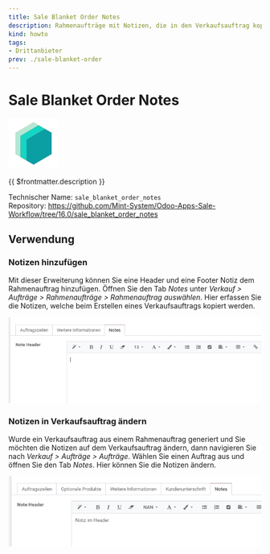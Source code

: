 ```yaml
---
title: Sale Blanket Order Notes
description: Rahmenaufträge mit Notizen, die in den Verkaufsauftrag kopiert werden.
kind: howto
tags:
- Drittanbieter
prev: ./sale-blanket-order
---
```

# Sale Blanket Order Notes
![icon_oms_box](attachments/icons_odoo_mint_system.png)

{{ $frontmatter.description }}

Technischer Name: `sale_blanket_order_notes`\
Repository: <https://github.com/Mint-System/Odoo-Apps-Sale-Workflow/tree/16.0/sale_blanket_order_notes>

## Verwendung

### Notizen hinzufügen

Mit dieser Erweiterung können Sie eine Header und eine Footer Notiz dem Rahmenauftrag hinzufügen. Öffnen Sie den Tab *Notes* unter *Verkauf > Aufträge > Rahmenaufträge > Rahmenauftrag auswählen*. Hier erfassen Sie die Notizen, welche beim Erstellen eines Verkaufsauftrags kopiert werden.

![](attachments/Sale%20Blanket%20Order%20Notes%20Tab%20Notes.png)

### Notizen in Verkaufsauftrag ändern

Wurde ein Verkaufsauftrag aus einem Rahmenauftrag generiert und Sie möchten die Notizen auf dem Verkaufsauftrag ändern, dann navigieren Sie nach *Verkauf > Aufträge > Aufträge*. Wählen Sie einen Auftrag aus und öffnen Sie den Tab *Notes*. Hier können Sie die Notizen ändern.

![](attachments/Sale%20Blanket%20Order%20Notes%20Verkaufsauftrag%20Tab%20Notes.png)